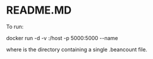 # README.MD

To run:

docker run -d -v <beancount file dir>:/host -p 5000:5000 --name

where <beancount file dir> is the directory containing a single .beancount file.